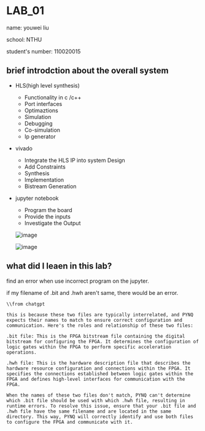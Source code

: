 
#  LAB_01
name: youwei liu 

school: NTHU

student's number: 110020015


## brief introdction about the overall system
- HLS(high level synthesis)
    - Functionality in c /c++
    - Port interfaces
    - Optimaztions
    - Simulation
    - Debugging
    - Co-simulation
    - Ip generator
- vivado
    - Integrate the HLS IP into system Design
    - Add Constraints
    - Synthesis
    - Implementation
    - Bistream Generation
    
- jupyter notebook
    - Program the board
    - Provide the inputs
    - Investigate the Output

  
  ![image](https://github.com/nthuyouwei/soclab/assets/145022311/7b3760a6-e115-4585-942f-4229c97a777f)
  
  ![image](https://github.com/nthuyouwei/soclab/assets/145022311/e1e65c34-882a-47a2-b2a8-f1aa5fa52779)





##  what did I leaen in this lab? 

find an error when use incorrect program on the jupyter.

if my filename of .bit and .hwh aren't same, there would be an error.


```
\\from chatgpt

this is because these two files are typically interrelated, and PYNQ expects their names to match to ensure correct configuration and communication. Here's the roles and relationship of these two files:

.bit file: This is the FPGA bitstream file containing the digital bitstream for configuring the FPGA. It determines the configuration of logic gates within the FPGA to perform specific acceleration operations.

.hwh file: This is the hardware description file that describes the hardware resource configuration and connections within the FPGA. It specifies the connections established between logic gates within the FPGA and defines high-level interfaces for communication with the FPGA.

When the names of these two files don't match, PYNQ can't determine which .bit file should be used with which .hwh file, resulting in runtime errors. To resolve this issue, ensure that your .bit file and .hwh file have the same filename and are located in the same directory. This way, PYNQ will correctly identify and use both files to configure the FPGA and communicate with it.

```









